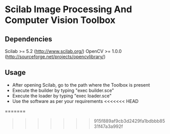 # Scilab Image Processing And Computer Vision Toolbox

## Dependencies
Scilab		>= 5.2		(http://www.scilab.org/)
OpenCV		>= 1.0.0	(http://sourceforge.net/projects/opencvlibrary/)

## Usage
- After opening Scilab, go to the path where the Toolbox is present
- Execute the builder by typing "exec builder.sce"
- Execute the loader by typing "exec loader.sce"
- Use the software as per your requirements
<<<<<<< HEAD

=======
>>>>>>> 915f889af9cb3d2429fa1bdbbb8531f47a3a992f
